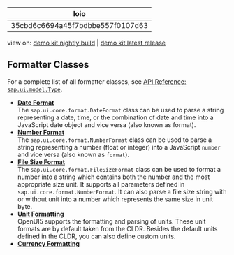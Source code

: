 <!-- loio35cbd6c6694a45f7bdbbe557f0107d63 -->

| loio |
| -----|
| 35cbd6c6694a45f7bdbbe557f0107d63 |

<div id="loio">

view on: [demo kit nightly build](https://sdk.openui5.org/nightly/#/topic/35cbd6c6694a45f7bdbbe557f0107d63) | [demo kit latest release](https://sdk.openui5.org/topic/35cbd6c6694a45f7bdbbe557f0107d63)</div>

## Formatter Classes

For a complete list of all formatter classes, see [API Reference: `sap.ui.model.Type`](https://sdk.openui5.org/api/sap.ui.core.format). 

-   **[Date Format](Date_Format_91f2eba.md "The sap.ui.core.format.DateFormat class can be used to parse a
        string representing a date, time, or the combination of date and time into a JavaScript date
        object and vice versa (also known as format). ")**  
The `sap.ui.core.format.DateFormat` class can be used to parse a string representing a date, time, or the combination of date and time into a JavaScript date object and vice versa \(also known as format\).
-   **[Number Format](Number_Format_91f2f28.md "The sap.ui.core.format.NumberFormat class can be used to parse a
		string representing a number (float or integer) into a JavaScript number
		and vice versa (also known as format).")**  
The `sap.ui.core.format.NumberFormat` class can be used to parse a string representing a number \(float or integer\) into a JavaScript `number` and vice versa \(also known as `format`\).
-   **[File Size Format](File_Size_Format_24f340b.md "The sap.ui.core.format.FileSizeFormat class can be used to format a
		number into a string which contains both the number and the most appropriate size unit. It
		supports all parameters defined in sap.ui.core.format.NumberFormat. It can
		also parse a file size string with or without unit into a number which represents the same
		size in unit byte.")**  
The `sap.ui.core.format.FileSizeFormat` class can be used to format a number into a string which contains both the number and the most appropriate size unit. It supports all parameters defined in `sap.ui.core.format.NumberFormat`. It can also parse a file size string with or without unit into a number which represents the same size in unit byte.
-   **[Unit Formatting](Unit_Formatting_8e618a8.md "OpenUI5 supports the
		formatting and parsing of units. These unit formats are by default taken from the CLDR.
		Besides the default units defined in the CLDR, you can also define custom units.")**  
OpenUI5 supports the formatting and parsing of units. These unit formats are by default taken from the CLDR. Besides the default units defined in the CLDR, you can also define custom units.
-   **[Currency Formatting](Currency_Formatting_e978728.md "")**  


